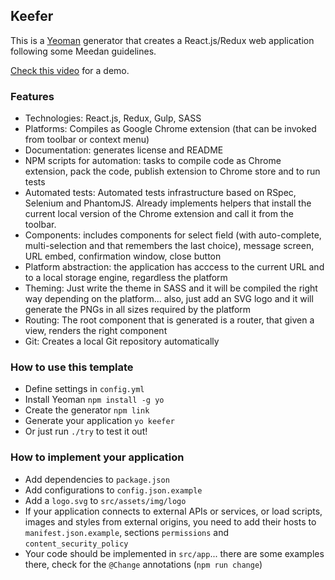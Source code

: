 ## Keefer

This is a [Yeoman](http://yeoman.io/) generator that creates a React.js/Redux web application following some Meedan guidelines.

[Check this video](https://youtu.be/h4HrmPqfrVU) for a demo.

### Features

* Technologies: React.js, Redux, Gulp, SASS
* Platforms: Compiles as Google Chrome extension (that can be invoked from toolbar or context menu)
* Documentation: generates license and README
* NPM scripts for automation: tasks to compile code as Chrome extension, pack the code, publish extension to Chrome store and to run tests
* Automated tests: Automated tests infrastructure based on RSpec, Selenium and PhantomJS. Already implements helpers that install the current local version of the Chrome extension and call it from the toolbar.
* Components: includes components for select field (with auto-complete, multi-selection and that remembers the last choice), message screen, URL embed, confirmation window, close button
* Platform abstraction: the application has acccess to the current URL and to a local storage engine, regardless the platform
* Theming: Just write the theme in SASS and it will be compiled the right way depending on the platform... also, just add an SVG logo and it will generate the PNGs in all sizes required by the platform
* Routing: The root component that is generated is a router, that given a view, renders the right component
* Git: Creates a local Git repository automatically

### How to use this template

* Define settings in `config.yml`
* Install Yeoman `npm install -g yo`
* Create the generator `npm link`
* Generate your application `yo keefer`
* Or just run `./try` to test it out!

### How to implement your application

* Add dependencies to `package.json`
* Add configurations to `config.json.example`
* Add a `logo.svg` to `src/assets/img/logo`
* If your application connects to external APIs or services, or load scripts, images and styles from external origins, you need to add their hosts to `manifest.json.example`, sections `permissions` and `content_security_policy`
* Your code should be implemented in `src/app`... there are some examples there, check for the `@Change` annotations (`npm run change`)
